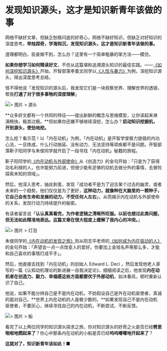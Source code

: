 
# 发现知识源头，这才是知识新青年该做的事


网络不缺好文章，但缺乏刨根问底的好奇心，网络不缺好知识，但缺乏对好知识的深度思考。**举烛探奇，学海钩沉，发现知识源头，这才是知识新青年该做的事。**

道理都明白，臣妾做不到，怎么办？这里有一个简单粗暴的笨方法——模仿。

**如果你想学习如何精读好文**，不仿从这篇堪称追溯源头知识的最佳实践。——[《如何深挖知识源头》](https://mp.weixin.qq.com/s?__biz=MzA4ODM4ODQ3MQ==&mid=2651931257&idx=1&sn=dba8f46734a82ac5f6ee2f621a0ed055&chksm=8bcf0461bcb88d77392c8ae69c70d2cc7a4df397bac34e0ba40d6a40bfa67327afcd0c12f5d1#rd)开始，开智部落李嘉文同学以[《人性与暴力》](https://mp.weixin.qq.com/s?__biz=MzA4ODM4ODQ3MQ==&mid=2651930103&idx=1&sn=7313b9146e762dc2870ca7aa99f265f8&chksm=8bcf7befbcb8f2f99102dc18038518e1dcdc6e89ec2864511ad0befd9e1a3cf27e82e9930999#rd)为例，深挖知识源头，得出深度思考总结，

怪不得他说「发现知识的源头后，我发现它们是一块观察世界、理解世界的透镜，帮我**打通了对于很多事物的深度理解**」

![> 图片 > 源头](https://mmbiz.qlogo.cn/mmbiz_jpg/ice5enJHe2ThXZT25fORzFlyraqhUhEXW3PytJ7f3QICYnzCpLwyWGIfMz3gKDaqhmJJJsibT07LoHl0NxsIib6Sw/0?wx_fmt=jpeg)

**众多好文都有一个共同的特征——提出新鲜的概念与思维模型，让你读起来淋漓畅快，极其过瘾。**但如果你还嫌不够继续深挖，怎么办？**启动知识挖掘机，开到源头，使劲地挖。**

怎么挖？看示范！以「内在动机」为例，「内在动机」是开智学堂极力提倡的内功心法，一旦炼成，什么行动拖延、没有动力、无法坚持等顽疾都不是问题。开智部落靳子阳同学与朱俊同学就开启了一段寻找「内在动机」秘籍的旅程。

靳子阳同学的[《内在动机与外部使命》](https://mp.weixin.qq.com/s?__biz=MzA4ODM4ODQ3MQ==&mid=2651931064&idx=1&sn=16970b8920a30b531c030f757f8ae89e&chksm=8bcf07a0bcb88eb6e4fce78ed920b20db64c3c6f203319f6d509d1e342754be803987d5274d3&scene=4#wechat_redirect)从《创造力》的金句开始：「只是为了获得功名利禄的人，也许能努力前进，但很少能有足够的动机去做分外的事情，去冒险探索未知的领域」。

然后，他深入思考，抽丝剥茧，发现「成功者不是为了迎合某个过去的幽灵，或者未来的一个趋势，他们仅仅是为了更好，**这种动力，就像种在大脑里的一颗种子，它自己会有生命和发展的动力，不受任何人左右**」，从而揭示内在动机与外部使命的关系，发现行动力持续提升的秘密。

有读者留言说「**认认真真看完，为作者逻辑之清晰所叹服。以前也想过此类问题，但无法如此精准地表达。这篇文章在很大程度上缓解了我内心的冲突。**」

![> 图片 > 灯泡](https://mmbiz.qlogo.cn/mmbiz_jpg/ice5enJHe2ThXZT25fORzFlyraqhUhEXWrx11lehdqF0z7RvpReRC8Bl3RqPGiag71SY3QCMJxmmtB6ngEI8S6SA/0?wx_fmt=jpeg)

朱俊同学的[《内在动机的发现之旅》](https://mp.weixin.qq.com/s?__biz=MzA4ODM4ODQ3MQ==&mid=2651930830&idx=1&sn=e1486f80bfba7fcbbfe963588ef833b0&chksm=8bcf06d6bcb88fc0eeee5672a771b03d7e573490f9e8801a1f018a5bb9e26be01811421f402a#rd)则从阳志平老师的[《如何成为内在驱动的人》](https://mp.weixin.qq.com/s?__biz=MzA4ODM4ODQ3MQ==&mid=2651928764&idx=1&sn=4e8411f724077dd73c17cc8fc1b21b32#rd)的金句开始：「声望会一点一点改变人的爱好。你要加上金钱名声等那么多，才能和自己喜欢的事情打成平手」。

然后，他直接去找到「内在动机」的创始人 Edward L. Deci ，然后发现他老人家写的一篇《认知动机理论的新进展一自我决定论》，细细阅读之后，他发现**内在动机者在创造力、毅力、幸福感这些方面都要优于外部动机**，如沐春风，顿时重新认识了自己。

他说，如果不能分辨自己是不是内在动机，不妨假设自己是外在动机驱使者，真诚的面对自己。**世界上内在动机的人是极少数的。**如果发现自己不是内在动机驱使者，不要灰心，继续寻找自己的内在动机，不断尝试，不断反馈。

![> 图片 > 船](https://mmbiz.qlogo.cn/mmbiz_jpg/ice5enJHe2ThXZT25fORzFlyraqhUhEXW03DrOsl9G0GnFz9McLPw3FlQnPdccll5tWDmajVfoYkxYcXju0gx1g/0?wx_fmt=jpeg)

看完了以上两位同学的知识源头探求之旅，你对知识源头的好奇之火是否已经**劈里啪啦地燃起来了**？你心中那条内在动机的小船是否已经**呜呜嘟嘟地开起来了**？

**这就对了，知识新青年该如此！**■






